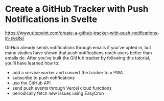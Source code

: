 # Create a GitHub Tracker with Push Notifications in Svelte

https://www.sitepoint.com/create-a-github-tracker-with-push-notifications-in-svelte/

GitHub already sends notifications through emails if you’ve opted in, but many studies have shown that push notifications reach users better than emails do. After you’ve built the GitHub tracker by following this tutorial, you’ll have learned how to:

-   add a service worker and convert the tracker to a PWA
-   subscribe to push notifications
-   use the GitHub API
-   send push events through Vercel cloud functions
-   periodically fetch new issues using EasyCron
